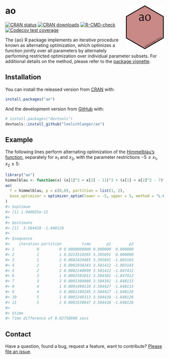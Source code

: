
<!-- README.md is generated from README.Rmd. Please edit that file -->

# ao <img src="man/figures/logo.png" align="right" height="139" />

<!-- badges: start -->

[![CRAN
status](https://www.r-pkg.org/badges/version-last-release/ao)](https://www.r-pkg.org/badges/version-last-release/ao)
[![CRAN
downloads](https://cranlogs.r-pkg.org/badges/last-month/ao)](https://cranlogs.r-pkg.org/badges/grand-total/ao)
[![R-CMD-check](https://github.com/loelschlaeger/ao/workflows/R-CMD-check/badge.svg)](https://github.com/loelschlaeger/ao/actions)
[![Codecov test
coverage](https://codecov.io/gh/loelschlaeger/ao/branch/main/graph/badge.svg)](https://app.codecov.io/gh/loelschlaeger/ao?branch=main)
<!-- badges: end -->

The {ao} R package implements an iterative procedure known as
alternating optimization, which optimizes a function jointly over all
parameters by alternately performing restricted optimization over
individual parameter subsets. For additional details on the method,
please refer to the [package
vignette](https://cran.r-project.org/package=ao/vignettes/ao.html).

## Installation

You can install the released version from
[CRAN](https://CRAN.R-project.org) with:

``` r
install.packages("ao")
```

And the development version from [GitHub](https://github.com/) with:

``` r
# install.packages("devtools")
devtools::install_github("loelschlaeger/ao")
```

## Example

The following lines perform alternating optimization of the
[Himmelblau’s
function](https://en.wikipedia.org/wiki/Himmelblau%27s_function),
separately for $x_1$ and $x_2$, with the parameter restrictions
$-5 \leq x_1, x_2 \leq 5$:

``` r
library("ao")
himmelblau <- function(x) (x[1]^2 + x[2] - 11)^2 + (x[1] + x[2]^2 - 7)^2
ao(
  f = himmelblau, p = c(0,0), partition = list(1, 2),
  base_optimizer = optimizer_optim(lower = -5, upper = 5, method = "L-BFGS-B")
)
#> $optimum
#> [1] 1.940035e-12
#> 
#> $estimate
#> [1]  3.584428 -1.848126
#> 
#> $sequence
#>    iteration partition         time       p1        p2
#> 1          0         0 0.0000000000 0.000000  0.000000
#> 2          1         1 0.0223510265 3.395691  0.000000
#> 3          1         2 0.0002429485 3.395691 -1.803183
#> 4          2         1 0.0001938343 3.581412 -1.803183
#> 5          2         2 0.0002140999 3.581412 -1.847412
#> 6          3         1 0.0002501011 3.584381 -1.847412
#> 7          3         2 0.0001389980 3.584381 -1.848115
#> 8          4         1 0.0001490116 3.584427 -1.848115
#> 9          4         2 0.0001199245 3.584427 -1.848126
#> 10         5         1 0.0001249313 3.584428 -1.848126
#> 11         5         2 0.0001530647 3.584428 -1.848126
#> 
#> $time
#> Time difference of 0.02758908 secs
```

## Contact

Have a question, found a bug, request a feature, want to contribute?
[Please file an
issue](https://github.com/loelschlaeger/ao/issues/new/choose).
